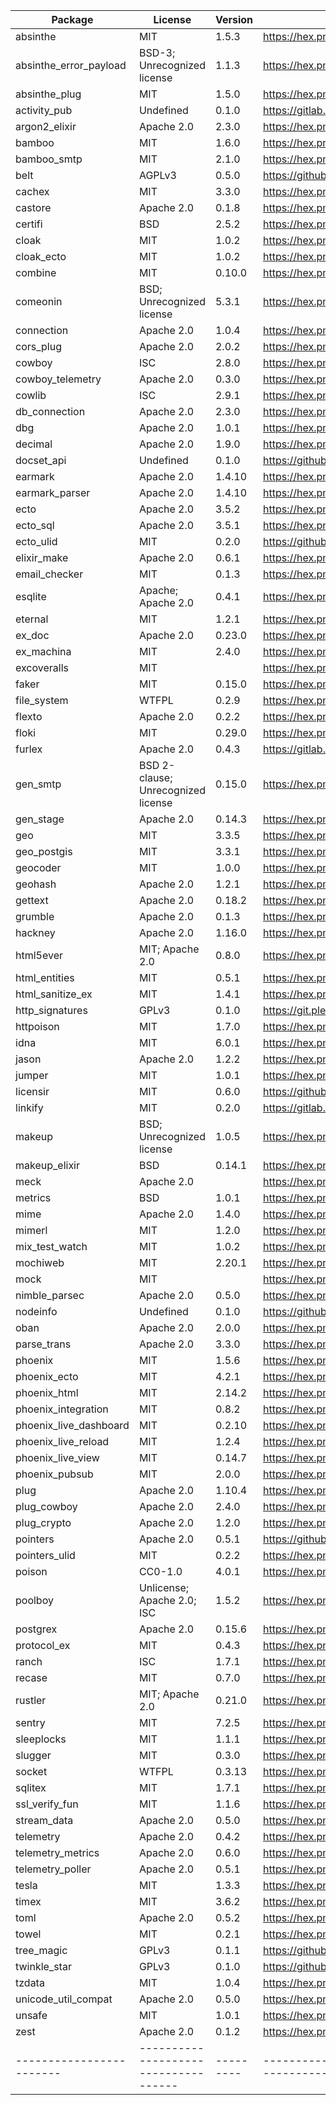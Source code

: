 
| Package                | License                            | Version | Link                                                   |
|------------------------|------------------------------------|---------|--------------------------------------------------------|
| absinthe               | MIT                                | 1.5.3   | https://hex.pm/packages/absinthe                       |
| absinthe_error_payload | BSD-3; Unrecognized license        | 1.1.3   | https://hex.pm/packages/absinthe_error_payload         |
| absinthe_plug          | MIT                                | 1.5.0   | https://hex.pm/packages/absinthe_plug                  |
| activity_pub           | Undefined                          | 0.1.0   | https://gitlab.com/CommonsPub/activitypub              |
| argon2_elixir          | Apache 2.0                         | 2.3.0   | https://hex.pm/packages/argon2_elixir                  |
| bamboo                 | MIT                                | 1.6.0   | https://hex.pm/packages/bamboo                         |
| bamboo_smtp            | MIT                                | 2.1.0   | https://hex.pm/packages/bamboo_smtp                    |
| belt                   | AGPLv3                             | 0.5.0   | https://github.com/commonspub/belt                     |
| cachex                 | MIT                                | 3.3.0   | https://hex.pm/packages/cachex                         |
| castore                | Apache 2.0                         | 0.1.8   | https://hex.pm/packages/castore                        |
| certifi                | BSD                                | 2.5.2   | https://hex.pm/packages/certifi                        |
| cloak                  | MIT                                | 1.0.2   | https://hex.pm/packages/cloak                          |
| cloak_ecto             | MIT                                | 1.0.2   | https://hex.pm/packages/cloak_ecto                     |
| combine                | MIT                                | 0.10.0  | https://hex.pm/packages/combine                        |
| comeonin               | BSD; Unrecognized license          | 5.3.1   | https://hex.pm/packages/comeonin                       |
| connection             | Apache 2.0                         | 1.0.4   | https://hex.pm/packages/connection                     |
| cors_plug              | Apache 2.0                         | 2.0.2   | https://hex.pm/packages/cors_plug                      |
| cowboy                 | ISC                                | 2.8.0   | https://hex.pm/packages/cowboy                         |
| cowboy_telemetry       | Apache 2.0                         | 0.3.0   | https://hex.pm/packages/cowboy_telemetry               |
| cowlib                 | ISC                                | 2.9.1   | https://hex.pm/packages/cowlib                         |
| db_connection          | Apache 2.0                         | 2.3.0   | https://hex.pm/packages/db_connection                  |
| dbg                    | Apache 2.0                         | 1.0.1   | https://hex.pm/packages/dbg                            |
| decimal                | Apache 2.0                         | 1.9.0   | https://hex.pm/packages/decimal                        |
| docset_api             | Undefined                          | 0.1.0   | https://github.com/mayel/hexdocs_docset_api.git        |
| earmark                | Apache 2.0                         | 1.4.10  | https://hex.pm/packages/earmark                        |
| earmark_parser         | Apache 2.0                         | 1.4.10  | https://hex.pm/packages/earmark_parser                 |
| ecto                   | Apache 2.0                         | 3.5.2   | https://hex.pm/packages/ecto                           |
| ecto_sql               | Apache 2.0                         | 3.5.1   | https://hex.pm/packages/ecto_sql                       |
| ecto_ulid              | MIT                                | 0.2.0   | https://github.com/irresponsible/ecto-ulid             |
| elixir_make            | Apache 2.0                         | 0.6.1   | https://hex.pm/packages/elixir_make                    |
| email_checker          | MIT                                | 0.1.3   | https://hex.pm/packages/email_checker                  |
| esqlite                | Apache; Apache 2.0                 | 0.4.1   | https://hex.pm/packages/esqlite                        |
| eternal                | MIT                                | 1.2.1   | https://hex.pm/packages/eternal                        |
| ex_doc                 | Apache 2.0                         | 0.23.0  | https://hex.pm/packages/ex_doc                         |
| ex_machina             | MIT                                | 2.4.0   | https://hex.pm/packages/ex_machina                     |
| excoveralls            | MIT                                |         | https://hex.pm/packages/excoveralls                    |
| faker                  | MIT                                | 0.15.0  | https://hex.pm/packages/faker                          |
| file_system            | WTFPL                              | 0.2.9   | https://hex.pm/packages/file_system                    |
| flexto                 | Apache 2.0                         | 0.2.2   | https://hex.pm/packages/flexto                         |
| floki                  | MIT                                | 0.29.0  | https://hex.pm/packages/floki                          |
| furlex                 | Apache 2.0                         | 0.4.3   | https://gitlab.com/CommonsPub/furlex                   |
| gen_smtp               | BSD 2-clause; Unrecognized license | 0.15.0  | https://hex.pm/packages/gen_smtp                       |
| gen_stage              | Apache 2.0                         | 0.14.3  | https://hex.pm/packages/gen_stage                      |
| geo                    | MIT                                | 3.3.5   | https://hex.pm/packages/geo                            |
| geo_postgis            | MIT                                | 3.3.1   | https://hex.pm/packages/geo_postgis                    |
| geocoder               | MIT                                | 1.0.0   | https://hex.pm/packages/geocoder                       |
| geohash                | Apache 2.0                         | 1.2.1   | https://hex.pm/packages/geohash                        |
| gettext                | Apache 2.0                         | 0.18.2  | https://hex.pm/packages/gettext                        |
| grumble                | Apache 2.0                         | 0.1.3   | https://hex.pm/packages/grumble                        |
| hackney                | Apache 2.0                         | 1.16.0  | https://hex.pm/packages/hackney                        |
| html5ever              | MIT; Apache 2.0                    | 0.8.0   | https://hex.pm/packages/html5ever                      |
| html_entities          | MIT                                | 0.5.1   | https://hex.pm/packages/html_entities                  |
| html_sanitize_ex       | MIT                                | 1.4.1   | https://hex.pm/packages/html_sanitize_ex               |
| http_signatures        | GPLv3                              | 0.1.0   | https://git.pleroma.social/pleroma/http_signatures.git |
| httpoison              | MIT                                | 1.7.0   | https://hex.pm/packages/httpoison                      |
| idna                   | MIT                                | 6.0.1   | https://hex.pm/packages/idna                           |
| jason                  | Apache 2.0                         | 1.2.2   | https://hex.pm/packages/jason                          |
| jumper                 | MIT                                | 1.0.1   | https://hex.pm/packages/jumper                         |
| licensir               | MIT                                | 0.6.0   | https://github.com/mayel/licensir                      |
| linkify                | MIT                                | 0.2.0   | https://gitlab.com/CommonsPub/linkify.git              |
| makeup                 | BSD; Unrecognized license          | 1.0.5   | https://hex.pm/packages/makeup                         |
| makeup_elixir          | BSD                                | 0.14.1  | https://hex.pm/packages/makeup_elixir                  |
| meck                   | Apache 2.0                         |         | https://hex.pm/packages/meck                           |
| metrics                | BSD                                | 1.0.1   | https://hex.pm/packages/metrics                        |
| mime                   | Apache 2.0                         | 1.4.0   | https://hex.pm/packages/mime                           |
| mimerl                 | MIT                                | 1.2.0   | https://hex.pm/packages/mimerl                         |
| mix_test_watch         | MIT                                | 1.0.2   | https://hex.pm/packages/mix_test_watch                 |
| mochiweb               | MIT                                | 2.20.1  | https://hex.pm/packages/mochiweb                       |
| mock                   | MIT                                |         | https://hex.pm/packages/mock                           |
| nimble_parsec          | Apache 2.0                         | 0.5.0   | https://hex.pm/packages/nimble_parsec                  |
| nodeinfo               | Undefined                          | 0.1.0   | https://github.com/voxpub/nodeinfo                     |
| oban                   | Apache 2.0                         | 2.0.0   | https://hex.pm/packages/oban                           |
| parse_trans            | Apache 2.0                         | 3.3.0   | https://hex.pm/packages/parse_trans                    |
| phoenix                | MIT                                | 1.5.6   | https://hex.pm/packages/phoenix                        |
| phoenix_ecto           | MIT                                | 4.2.1   | https://hex.pm/packages/phoenix_ecto                   |
| phoenix_html           | MIT                                | 2.14.2  | https://hex.pm/packages/phoenix_html                   |
| phoenix_integration    | MIT                                | 0.8.2   | https://hex.pm/packages/phoenix_integration            |
| phoenix_live_dashboard | MIT                                | 0.2.10  | https://hex.pm/packages/phoenix_live_dashboard         |
| phoenix_live_reload    | MIT                                | 1.2.4   | https://hex.pm/packages/phoenix_live_reload            |
| phoenix_live_view      | MIT                                | 0.14.7  | https://hex.pm/packages/phoenix_live_view              |
| phoenix_pubsub         | MIT                                | 2.0.0   | https://hex.pm/packages/phoenix_pubsub                 |
| plug                   | Apache 2.0                         | 1.10.4  | https://hex.pm/packages/plug                           |
| plug_cowboy            | Apache 2.0                         | 2.4.0   | https://hex.pm/packages/plug_cowboy                    |
| plug_crypto            | Apache 2.0                         | 1.2.0   | https://hex.pm/packages/plug_crypto                    |
| pointers               | Apache 2.0                         | 0.5.1   | https://github.com/commonspub/pointers.git             |
| pointers_ulid          | MIT                                | 0.2.2   | https://hex.pm/packages/pointers_ulid                  |
| poison                 | CC0-1.0                            | 4.0.1   | https://hex.pm/packages/poison                         |
| poolboy                | Unlicense; Apache 2.0; ISC         | 1.5.2   | https://hex.pm/packages/poolboy                        |
| postgrex               | Apache 2.0                         | 0.15.6  | https://hex.pm/packages/postgrex                       |
| protocol_ex            | MIT                                | 0.4.3   | https://hex.pm/packages/protocol_ex                    |
| ranch                  | ISC                                | 1.7.1   | https://hex.pm/packages/ranch                          |
| recase                 | MIT                                | 0.7.0   | https://hex.pm/packages/recase                         |
| rustler                | MIT; Apache 2.0                    | 0.21.0  | https://hex.pm/packages/rustler                        |
| sentry                 | MIT                                | 7.2.5   | https://hex.pm/packages/sentry                         |
| sleeplocks             | MIT                                | 1.1.1   | https://hex.pm/packages/sleeplocks                     |
| slugger                | MIT                                | 0.3.0   | https://hex.pm/packages/slugger                        |
| socket                 | WTFPL                              | 0.3.13  | https://hex.pm/packages/socket                         |
| sqlitex                | MIT                                | 1.7.1   | https://hex.pm/packages/sqlitex                        |
| ssl_verify_fun         | MIT                                | 1.1.6   | https://hex.pm/packages/ssl_verify_fun                 |
| stream_data            | Apache 2.0                         | 0.5.0   | https://hex.pm/packages/stream_data                    |
| telemetry              | Apache 2.0                         | 0.4.2   | https://hex.pm/packages/telemetry                      |
| telemetry_metrics      | Apache 2.0                         | 0.6.0   | https://hex.pm/packages/telemetry_metrics              |
| telemetry_poller       | Apache 2.0                         | 0.5.1   | https://hex.pm/packages/telemetry_poller               |
| tesla                  | MIT                                | 1.3.3   | https://hex.pm/packages/tesla                          |
| timex                  | MIT                                | 3.6.2   | https://hex.pm/packages/timex                          |
| toml                   | Apache 2.0                         | 0.5.2   | https://hex.pm/packages/toml                           |
| towel                  | MIT                                | 0.2.1   | https://hex.pm/packages/towel                          |
| tree_magic             | GPLv3                              | 0.1.1   | https://github.com/commonspub/tree_magic.ex            |
| twinkle_star           | GPLv3                              | 0.1.0   | https://github.com/commonspub/twinkle_star             |
| tzdata                 | MIT                                | 1.0.4   | https://hex.pm/packages/tzdata                         |
| unicode_util_compat    | Apache 2.0                         | 0.5.0   | https://hex.pm/packages/unicode_util_compat            |
| unsafe                 | MIT                                | 1.0.1   | https://hex.pm/packages/unsafe                         |
| zest                   | Apache 2.0                         | 0.1.2   | https://hex.pm/packages/zest                           |
|------------------------|------------------------------------|---------|--------------------------------------------------------|
